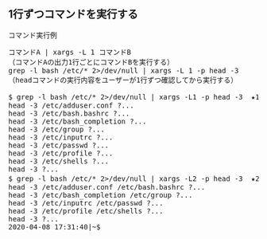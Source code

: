 ## 1行ずつコマンドを実行する
コマンド実行例<br>
<pre>
コマンドA | xargs -L 1 コマンドB
（コマンドAの出力1行ごとにコマンドBを実行する）
grep -l bash /etc/* 2>/dev/null | xargs -L 1 -p head -3
（headコマンドの実行内容をユーザーが1行ずつ確認してから実行する）
</pre>

<pre>
$ grep -l bash /etc/* 2>/dev/null | xargs -L1 -p head -3  ★1行指定 -pは実行されるコマンドの確認
head -3 /etc/adduser.conf ?...
head -3 /etc/bash.bashrc ?...
head -3 /etc/bash_completion ?...
head -3 /etc/group ?...
head -3 /etc/inputrc ?...
head -3 /etc/passwd ?...
head -3 /etc/profile ?...
head -3 /etc/shells ?...
head -3 ?...
$ grep -l bash /etc/* 2>/dev/null | xargs -L2 -p head -3  ★2行指定
head -3 /etc/adduser.conf /etc/bash.bashrc ?...
head -3 /etc/bash_completion /etc/group ?...
head -3 /etc/inputrc /etc/passwd ?...
head -3 /etc/profile /etc/shells ?...
head -3 ?...
2020-04-08 17:31:40|~$ 
</pre>
